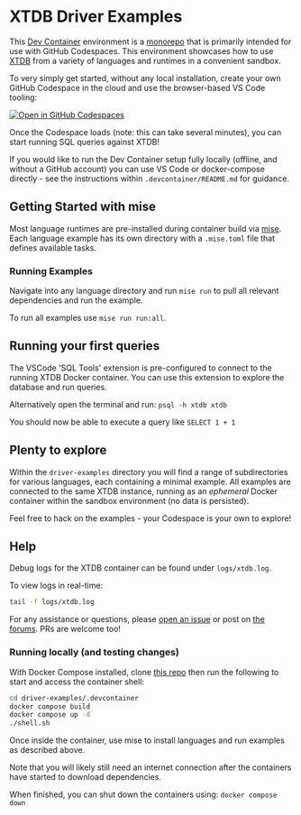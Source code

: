 # XTDB Driver Examples

This [Dev Container](https://containers.dev/) environment is a [monorepo](https://github.com/xtdb/driver-examples) that is primarily intended for use with GitHub Codespaces. This environment showcases how to use [XTDB](https://xtdb.com/) from a variety of languages and runtimes in a convenient sandbox.

To very simply get started, without any local installation, create your own GitHub Codespace in the cloud and use the browser-based VS Code tooling:

[![Open in GitHub Codespaces](https://github.com/codespaces/badge.svg)](https://codespaces.new/xtdb/driver-examples)

Once the Codespace loads (note: this can take several minutes), you can start running SQL queries against XTDB!

If you would like to run the Dev Container setup fully locally (offline, and without a GitHub account) you can use VS Code or docker-compose directly - see the instructions within `.devcontainer/README.md` for guidance.

## Getting Started with mise

Most language runtimes are pre-installed during container build via [mise](https://mise.jdx.dev). Each language example has its own directory with a `.mise.toml` file that defines available tasks.

### Running Examples

Navigate into any language directory and run `mise run` to pull all relevant dependencies and run the example.

To run all examples use `mise run run:all`.

## Running your first queries

The VSCode 'SQL Tools' extension is pre-configured to connect to the running XTDB Docker container. You can use this extension to explore the database and run queries.

Alternatively open the terminal and run: `psql -h xtdb xtdb`

You should now be able to execute a query like `SELECT 1 + 1`

## Plenty to explore

Within the `driver-examples` directory you will find a range of subdirectories for various languages, each containing a minimal example. All examples are connected to the same XTDB instance, running as an *ephemeral* Docker container within the sandbox environment (no data is persisted).

Feel free to hack on the examples - your Codespace is your own to explore!

## Help

Debug logs for the XTDB container can be found under `logs/xtdb.log`.

To view logs in real-time:
```bash
tail -f logs/xtdb.log
```

For any assistance or questions, please [open an issue](https://github.com/xtdb/driver-examples) or post on [the forums](https://discuss.xtdb.com/). PRs are welcome too!

### Running locally (and testing changes)

With Docker Compose installed, clone [this repo](https://github.com/xtdb/driver-examples) then run the following to start and access the container shell:

```bash
cd driver-examples/.devcontainer
docker compose build
docker compose up -d
./shell.sh
```

Once inside the container, use mise to install languages and run examples as described above.

Note that you will likely still need an internet connection after the containers have started to download dependencies.

When finished, you can shut down the containers using: `docker compose down`
